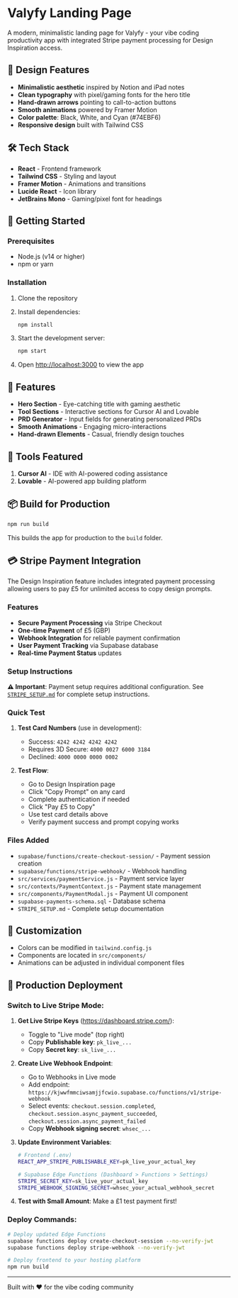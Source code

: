 # Valyfy Landing Page

A modern, minimalistic landing page for Valyfy - your vibe coding productivity app with integrated Stripe payment processing for Design Inspiration access.

## 🎨 Design Features

- **Minimalistic aesthetic** inspired by Notion and iPad notes
- **Clean typography** with pixel/gaming fonts for the hero title  
- **Hand-drawn arrows** pointing to call-to-action buttons
- **Smooth animations** powered by Framer Motion
- **Color palette**: Black, White, and Cyan (#74EBF6)
- **Responsive design** built with Tailwind CSS

## 🛠 Tech Stack

- **React** - Frontend framework
- **Tailwind CSS** - Styling and layout
- **Framer Motion** - Animations and transitions
- **Lucide React** - Icon library
- **JetBrains Mono** - Gaming/pixel font for headings

## 🚀 Getting Started

### Prerequisites
- Node.js (v14 or higher)
- npm or yarn

### Installation

1. Clone the repository
2. Install dependencies:
   ```bash
   npm install
   ```

3. Start the development server:
   ```bash
   npm start
   ```

4. Open [http://localhost:3000](http://localhost:3000) to view the app

## 📱 Features

- **Hero Section** - Eye-catching title with gaming aesthetic
- **Tool Sections** - Interactive sections for Cursor AI and Lovable
- **PRD Generator** - Input fields for generating personalized PRDs
- **Smooth Animations** - Engaging micro-interactions
- **Hand-drawn Elements** - Casual, friendly design touches

## 🎯 Tools Featured

1. **Cursor AI** - IDE with AI-powered coding assistance
2. **Lovable** - AI-powered app building platform

## 📦 Build for Production

```bash
npm run build
```

This builds the app for production to the `build` folder.

## 💳 Stripe Payment Integration

The Design Inspiration feature includes integrated payment processing allowing users to pay £5 for unlimited access to copy design prompts.

### Features
- **Secure Payment Processing** via Stripe Checkout
- **One-time Payment** of £5 (GBP)
- **Webhook Integration** for reliable payment confirmation
- **User Payment Tracking** via Supabase database
- **Real-time Payment Status** updates

### Setup Instructions

**⚠️ Important**: Payment setup requires additional configuration. See [`STRIPE_SETUP.md`](./STRIPE_SETUP.md) for complete setup instructions.

### Quick Test

1. **Test Card Numbers** (use in development):
   - Success: `4242 4242 4242 4242`
   - Requires 3D Secure: `4000 0027 6000 3184` 
   - Declined: `4000 0000 0000 0002`

2. **Test Flow**:
   - Go to Design Inspiration page
   - Click "Copy Prompt" on any card
   - Complete authentication if needed
   - Click "Pay £5 to Copy" 
   - Use test card details above
   - Verify payment success and prompt copying works

### Files Added
- `supabase/functions/create-checkout-session/` - Payment session creation
- `supabase/functions/stripe-webhook/` - Webhook handling
- `src/services/paymentService.js` - Payment service layer
- `src/contexts/PaymentContext.js` - Payment state management
- `src/components/PaymentModal.js` - Payment UI component
- `supabase-payments-schema.sql` - Database schema
- `STRIPE_SETUP.md` - Complete setup documentation

## 🎨 Customization

- Colors can be modified in `tailwind.config.js`
- Components are located in `src/components/`
- Animations can be adjusted in individual component files

## 🚀 Production Deployment

### **Switch to Live Stripe Mode:**

1. **Get Live Stripe Keys** (https://dashboard.stripe.com/):
   - Toggle to "Live mode" (top right)
   - Copy **Publishable key**: `pk_live_...`
   - Copy **Secret key**: `sk_live_...`

2. **Create Live Webhook Endpoint**:
   - Go to Webhooks in Live mode
   - Add endpoint: `https://kjwwfmmciwsamjjfcwio.supabase.co/functions/v1/stripe-webhook`
   - Select events: `checkout.session.completed`, `checkout.session.async_payment_succeeded`, `checkout.session.async_payment_failed`
   - Copy **Webhook signing secret**: `whsec_...`

3. **Update Environment Variables**:
   ```bash
   # Frontend (.env)
   REACT_APP_STRIPE_PUBLISHABLE_KEY=pk_live_your_actual_key
   
   # Supabase Edge Functions (Dashboard > Functions > Settings)
   STRIPE_SECRET_KEY=sk_live_your_actual_key
   STRIPE_WEBHOOK_SIGNING_SECRET=whsec_your_actual_webhook_secret
   ```

4. **Test with Small Amount**: Make a £1 test payment first!

### **Deploy Commands:**
```bash
# Deploy updated Edge Functions
supabase functions deploy create-checkout-session --no-verify-jwt
supabase functions deploy stripe-webhook --no-verify-jwt

# Deploy frontend to your hosting platform
npm run build
```

---

Built with ❤️ for the vibe coding community 